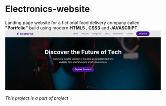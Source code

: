 # Electronics-website

Landing page website for a fictional food delivery company  called **"Portfolio"** build using modern **HTML5** , **CSS3**  and **JAVASCRIPT**.
![Live project](project.png)

*This project is a part of project*
